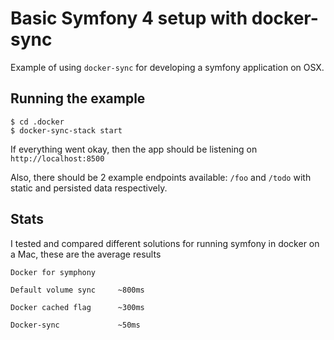 # Basic Symfony 4 setup with docker-sync

Example of using `docker-sync` for developing a symfony application on OSX.

Running the example
---

```
$ cd .docker
$ docker-sync-stack start
```

If everything went okay, then the app should be listening on `http://localhost:8500`

Also, there should be 2 example endpoints available: `/foo` and `/todo` with static and persisted data respectively.

Stats
---

I tested and compared different solutions for running symfony in docker on a Mac, these are the average results

```
Docker for symphony

Default volume sync     ~800ms

Docker cached flag      ~300ms

Docker-sync             ~50ms
```
